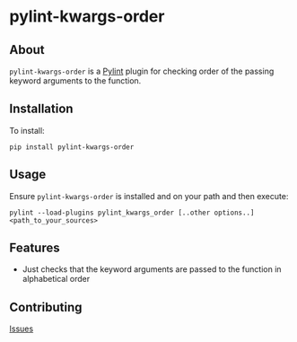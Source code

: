 pylint-kwargs-order
===================

About
-----

`pylint-kwargs-order` is a [Pylint](http://pylint.org) plugin for checking order of the passing keyword arguments to the function.

Installation
------------

To install:

    pip install pylint-kwargs-order

Usage
-----

Ensure `pylint-kwargs-order` is installed and on your path and then execute:

    pylint --load-plugins pylint_kwargs_order [..other options..] <path_to_your_sources>

Features
--------

-   Just checks that the keyword arguments are passed to the function in alphabetical order

Contributing
------------

[Issues](https://github.com/Nikita-Boyarskikh/pylint-kwargs-order/issues)

